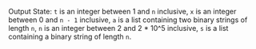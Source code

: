 Output State: `t` is an integer between 1 and `n` inclusive, `x` is an integer between 0 and `n - 1` inclusive, `a` is a list containing two binary strings of length `n`, `n` is an integer between 2 and 2 * 10^5 inclusive, `s` is a list containing a binary string of length `n`.